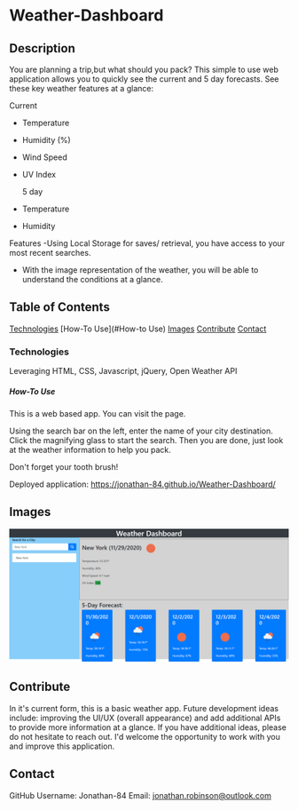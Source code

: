 # Weather-Dashboard


## Description
You are planning a trip,but what should you pack? This simple to use web application allows you to quickly see the current and 5 day forecasts. See these key weather features at a glance: 

 Current
- Temperature
- Humidity (%)
- Wind Speed
- UV Index

  5 day
- Temperature
- Humidity

Features
-Using Local Storage for saves/ retrieval, you have access to your most recent searches. 
- With the image representation of the weather, you will be able to understand the conditions at a glance. 

## Table of Contents
[Technologies](#Technologies)
[How-To Use](#How-to Use)
[Images](#Images)
[Contribute](#Contribute)
[Contact](#Contact)

### Technologies 
Leveraging HTML, CSS, Javascript, jQuery, Open Weather API


##### How-To Use
This is a web based app. You can visit the page. 

Using the search bar on the left, enter the name of your city destination. Click the magnifying glass to start the search. Then you are done, just look at the weather information to help you pack.

Don't forget your tooth brush!

Deployed application: https://jonathan-84.github.io/Weather-Dashboard/


 ## Images
![Dashboard Screenshot](https://raw.githubusercontent.com/Jonathan-84/Weather-Dashboard/master/Weather%20Dashboard.png)

## Contribute
In it's current form, this is a basic weather app. Future development ideas include: improving the UI/UX (overall appearance) and add additional APIs to provide more information at a glance. If you have additional ideas, please do not hesitate to reach out. I'd welcome the opportunity to work with you and improve this application. 

## Contact
GitHub Username: Jonathan-84
Email: jonathan.robinson@outlook.com


